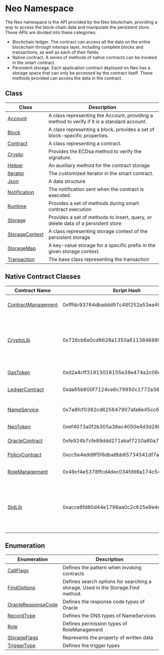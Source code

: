 # Neo Namespace

The Neo namespace is the API provided by the Neo blockchain, providing a way to access the block-chain data and manipulate the persistent store. These APIs are divided into these categories:

- Blockchain ledger. The contract can access all the data on the entire blockchain through interops layer, including complete blocks and transactions, as well as each of their fields.
- Native contract. A series of methods of native contracts can be invoked in the smart contract.
- Persistent storage. Each application contract deployed on Neo has a storage space that can only be accessed by the contract itself. These methods provided can access the data in the contract.

## Class

| Class | Description |
| ---------------------------------------- | ---------------------- |
| [Account](neo/Account.md)          | A class representing the Account, providing a method to verify if it is a standard account. |
| [Block](neo/Block.md)              | A class representing a block, provides a set of block-specific properties. |
| [Contract](neo/Contract.md)        | A class representing a contract.                |
| [Crypto](neo/Crypto.md) | Provides the ECDsa method to verify the signature. |
| [Helper](neo/Helper.md) | An auxiliary method for the contract storage |
| [Iterator](neo/Iterator.md) | The customized iterator in the smart contract. |
| [Json](neo/Json.md) | A data structure |
| [Notification](neo/Notification.md) | The notification sent when the contract is executed. |
| [Runtime](neo/Runtime.md)          | Provides a set of methods during smart contract execution   |
| [Storage](neo/Storage.md)          | Provides a set of methods to insert, query, or delete data of a persistent store   |
| [StorageContext](neo/StorageContext.md) | A class representing storage context of the persistent storage |
| [StorageMap](neo/StorageMap.md) | A key-value storage for a specific prefix in the given storage context. |
| [Transaction](neo/Transaction.md)  |  The base class representing the transaction            |

## Native Contract Classes

| Contract Name                                   | Script Hash                                | Description                                                  |
| ----------------------------------------------- | ------------------------------------------ | ------------------------------------------------------------ |
| [ContractManagement](neo/ContractManagement.md) | 0xfffdc93764dbaddd97c48f252a53ea4643faa3fd | The contract that manages contracts                          |
| [CryptoLib](neo/CryptoLib.md)                   | 0x726cb6e0cd8628a1350a611384688911ab75f51b | A contract that integrates cryptographic methods such as hash calculation and signature verification |
| [GasToken](neo/GAS.md)                          | 0xd2a4cff31913016155e38e474a2c06d08be276cf | GAS related contract                                         |
| [LedgerContract](neo/Ledger.md)                 | 0xda65b600f7124ce6c79950c1772a36403104f2be | Blockchain protocol layer contracts                          |
| [NameService](neo/NameService.md)               | 0x7a8fcf0392cd625647907afa8e45cc66872b596b | Neo domain name device contract                              |
| [NeoToken](neo/NEO.md)                          | 0xef4073a0f2b305a38ec4050e4d3d28bc40ea63f5 | Neo related contract                                         |
| [OracleContract](neo/Oracle.md)                 | 0xfe924b7cfe89ddd271abaf7210a80a7e11178758 | Oracle contract                                              |
| [PolicyContract](neo/Policy.md)                 | 0xcc5e4edd9f5f8dba8bb65734541df7a1c081c67b | Consensus policy contract                                    |
| [RoleManagement](neo/RoleManagement.md)         | 0x49cf4e5378ffcd4dec034fd98a174c5491e395e2 | Role management contract                                     |
| [StdLib](neo/StdLib.md)                         | 0xacce6fd80d44e1796aa0c2c625e9e4e0ce39efc0 | A contract that integrates methods such as serialization, deserialization, and format conversion |

## Enumeration

| Enumeration | Description |
| ---------------------------------------- | ----------------------- |
| [CallFlags](neo/CallFlags.md) | Defines the pattern when invoking contracts |
| [FindOptions](neo/FindOptions.md) | Defines search options for searching a storage. Used in the  Storage.Find method. |
| [OracleResponseCode](neo/OracleResponseCode.md) | Defines the response code types of Oracle |
| [RecordType](neo/RecordType.md) | Defines the DNS types of NameServices |
| [Role](neo/Role.md) | Defines permission types of RoleManagement |
| [StorageFlags](neo/StorageFlags.md) | Represents the property of written data |
| [TriggerType](neo/TriggerType.md) | Defines the trigger types |

